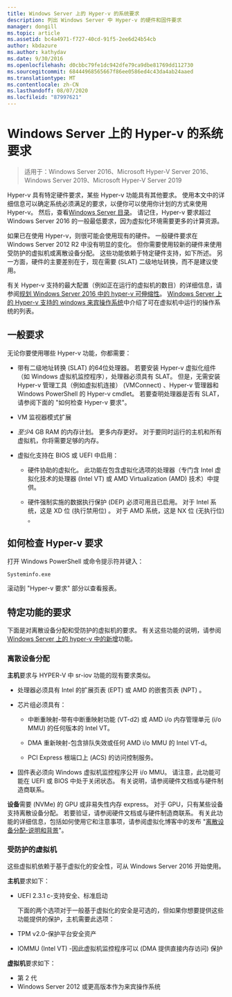 ```yaml
---
title: Windows Server 上的 Hyper-v 的系统要求
description: 列出 Windows Server 中 Hyper-v 的硬件和固件要求
manager: dongill
ms.topic: article
ms.assetid: bc4a4971-f727-40cd-91f5-2ee6d24b54cb
author: kbdazure
ms.author: kathydav
ms.date: 9/30/2016
ms.openlocfilehash: d0cbbc79fe1dc942dfe79ca9dbe81769dd112730
ms.sourcegitcommit: 68444968565667f86ee0586ed4c43da4ab24aaed
ms.translationtype: MT
ms.contentlocale: zh-CN
ms.lasthandoff: 08/07/2020
ms.locfileid: "87997621"
---
```

# <a name="system-requirements-for-hyper-v-on-windows-server"></a>Windows Server 上的 Hyper-v 的系统要求

>适用于：Windows Server 2016、Microsoft Hyper-V Server 2016、Windows Server 2019、Microsoft Hyper-V Server 2019

Hyper-v 具有特定硬件要求，某些 Hyper-v 功能具有其他要求。 使用本文中的详细信息可以确定系统必须满足的要求，以便你可以使用你计划的方式来使用 Hyper-v。 然后，查看[Windows Server 目录](https://www.windowsservercatalog.com/)。 请记住，Hyper-v 要求超过 Windows Server 2016 的一般最低要求，因为虚拟化环境需要更多的计算资源。

如果已在使用 Hyper-v，则很可能会使用现有的硬件。 一般硬件要求在 Windows Server 2012 R2 中没有明显的变化。  但你需要使用较新的硬件来使用受防护的虚拟机或离散设备分配。 这些功能依赖于特定硬件支持，如下所述。 另一方面，硬件的主要差别在于，现在需要 (SLAT) 二级地址转换，而不是建议使用。

有关 Hyper-v 支持的最大配置（例如正在运行的虚拟机的数目）的详细信息，请参阅[规划 Windows Server 2016 中的 hyper-v 可伸缩性](./plan/plan-hyper-v-scalability-in-windows-server.md)。 [Windows Server 上的 Hyper-v 支持的 windows 来宾操作系统](Supported-Windows-guest-operating-systems-for-Hyper-V-on-Windows.md)中介绍了可在虚拟机中运行的操作系统的列表。

## <a name="general-requirements"></a>一般要求

无论你要使用哪些 Hyper-v 功能，你都需要：

- 带有二级地址转换 (SLAT) 的64位处理器。 若要安装 Hyper-v 虚拟化组件（如 Windows 虚拟机监控程序），处理器必须具有 SLAT。 但是，无需安装 Hyper-v 管理工具（例如虚拟机连接） (VMConnect) 、Hyper-v 管理器和 Windows PowerShell 的 Hyper-v cmdlet。 若要查明处理器是否有 SLAT，请参阅下面的 "如何检查 Hyper-v 要求"。

- VM 监视器模式扩展

- *至少*4 GB RAM 的内存计划。 更多内存更好。 对于要同时运行的主机和所有虚拟机，你将需要足够的内存。

- 虚拟化支持在 BIOS 或 UEFI 中启用：

  - 硬件协助的虚拟化。 此功能在包含虚拟化选项的处理器（专门含 Intel 虚拟化技术的处理器 (Intel VT) 或 AMD Virtualization (AMD) 技术）中提供。

  - 硬件强制实施的数据执行保护 (DEP) 必须可用且已启用。 对于 Intel 系统，这是 XD 位 (执行禁用位) 。 对于 AMD 系统，这是 NX 位 (无执行位) 。

## <a name="how-to-check-for-hyper-v-requirements"></a>如何检查 Hyper-v 要求

打开 Windows PowerShell 或命令提示符并键入：

```cmd
Systeminfo.exe
```

滚动到 "Hyper-v 要求" 部分以查看报表。

## <a name="requirements-for-specific-features"></a>特定功能的要求

下面是对离散设备分配和受防护的虚拟机的要求。 有关这些功能的说明，请参阅[Windows Server 上的 hyper-v 中的新增](What-s-new-in-Hyper-V-on-Windows.md)功能。

### <a name="discrete-device-assignment"></a>离散设备分配

**主机**要求与 HYPER-V 中 sr-iov 功能的现有要求类似。

- 处理器必须具有 Intel 的扩展页表 (EPT) 或 AMD 的嵌套页表 (NPT) 。

- 芯片组必须具有：

  - 中断重映射-带有中断重映射功能 (VT-d2) 或 AMD i/o 内存管理单元 (i/o MMU) 的任何版本的 Intel VT。

  - DMA 重新映射-包含排队失效或任何 AMD i/o MMU 的 Intel VT-d。

  - PCI Express 根端口上 (ACS) 的访问控制服务。

- 固件表必须向 Windows 虚拟机监控程序公开 i/o MMU。 请注意，此功能可能在 UEFI 或 BIOS 中处于关闭状态。 有关说明，请参阅硬件文档或与硬件制造商联系。

**设备**需要 (NVMe) 的 GPU 或非易失性内存 express。 对于 GPU，只有某些设备支持离散设备分配。 若要验证，请参阅硬件文档或与硬件制造商联系。 有关此功能的详细信息，包括如何使用它和注意事项，请参阅虚拟化博客中的发布 "[离散设备分配-说明和背景](https://blogs.technet.com/b/virtualization/archive/2015/11/19/discrete-device-assignment.aspx)"。

### <a name="shielded-virtual-machines"></a>受防护的虚拟机

这些虚拟机依赖于基于虚拟化的安全性，可从 Windows Server 2016 开始使用。

**主机**要求如下：

- UEFI 2.3.1 c-支持安全、标准启动

  下面的两个选项对于一般基于虚拟化的安全是可选的，但如果你想要提供这些功能提供的保护，主机需要此选项：

- TPM v2.0-保护平台安全资产
- IOMMU (Intel VT) -因此虚拟机监控程序可以 (DMA 提供直接内存访问) 保护

**虚拟机**要求如下：

- 第 2 代
- Windows Server 2012 或更高版本作为来宾操作系统